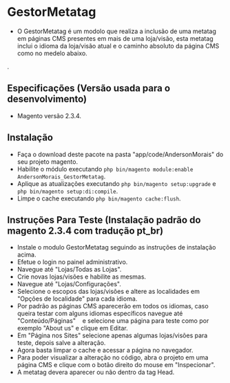 # GestorMetatag
- O GestorMetatag é um modolo que realiza a inclusão de uma metatag em páginas CMS presentes em mais de uma loja/visão, esta metatag inclui o idioma da loja/visão atual e o caminho absoluto da página CMS como no medelo abaixo.
 <link rel="alternate" hreflang="pt_br" href="http://www.sualoja.com.br/about-us/" />.
 
## Especificações (Versão usada para o desenvolvimento)
- Magento versão 2.3.4.

## Instalação
- Faça o download deste pacote na pasta "app/code/AndersonMorais" do seu projeto magento.
- Habilite o módulo executando `php bin/magento module:enable AndersonMorais_GestorMetatag`.
- Aplique as atualizações executando `php bin/magento setup:upgrade` e `php bin/magento setup:di:compile`.
- Limpe o cache executando `php bin/magento cache:flush`.

## Instruções Para Teste (Instalação padrão do magento 2.3.4 com tradução pt_br)
- Instale o modulo GestorMetatag seguindo as instruções de instalação acima.
- Efetue o login no painel administrativo.
- Navegue até "Lojas/Todas as Lojas".
- Crie novas lojas/visões e habilite as mesmas.
- Navegue até "Lojas/Configurações".
- Selecione o escopos das lojas/visões e altere as localidades em "Opções de localidade" para cada idioma.
- Por padrão as páginas CMS aparecerão em todos os idiomas, caso queira testar com alguns idiomas específicos navegue até "Conteúdo/Páginas" 
   e selecione uma página para teste como por exemplo "About us" e clique em Editar.
- Em "Página nos Sites" selecione apenas algumas lojas/visões para teste, depois salve a alteração.
- Agora basta limpar o cache e acessar a página no navegador.
- Para poder visualizar a alteração no código, abra o projeto em uma página CMS e clique com o botão direito do mouse em "Inspecionar".
- A metatag devera aparecer ou não dentro da tag Head.
